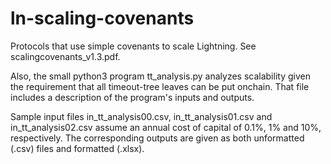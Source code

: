 # ln-scaling-covenants
Protocols that use simple covenants to scale Lightning. See scalingcovenants_v1.3.pdf.

Also, the small python3 program tt_analysis.py analyzes scalability
given the requirement that all timeout-tree leaves can be put onchain.
That file includes a description of the program's inputs and outputs.

Sample input files in_tt_analysis00.csv, in_tt_analysis01.csv and
in_tt_analysis02.csv assume an annual cost of capital of 0.1%, 1% and
10%, respectively. The corresponding outputs are given as both
unformatted (.csv) files and formatted (.xlsx).

